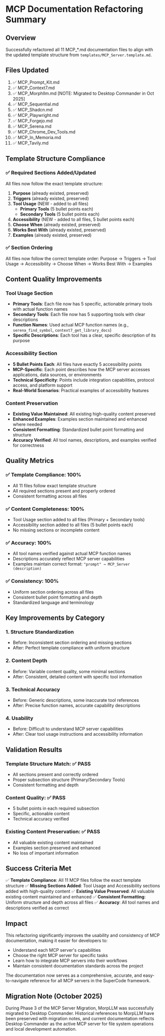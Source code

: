 # MCP Documentation Refactoring Summary

## Overview
Successfully refactored all 11 MCP_*.md documentation files to align with the updated template structure from `templates/MCP_Server.template.md`.

## Files Updated
1. ✅ MCP_Prompt_Kit.md
2. ✅ MCP_Context7.md  
3. ✅ MCP_Morphllm.md [NOTE: Migrated to Desktop Commander in Oct 2025]
4. ✅ MCP_Sequential.md
5. ✅ MCP_Shadcn.md
6. ✅ MCP_Playwright.md
7. ✅ MCP_Forgejo.md
8. ✅ MCP_Serena.md
9. ✅ MCP_Chrome_Dev_Tools.md
10. ✅ MCP_In_Memoria.md
11. ✅ MCP_Tavily.md

## Template Structure Compliance

### ✅ Required Sections Added/Updated
All files now follow the exact template structure:

1. **Purpose** (already existed, preserved)
2. **Triggers** (already existed, preserved)
3. **Tool Usage** (NEW - added to all files)
   - **Primary Tools** (5 bullet points each)
   - **Secondary Tools** (5 bullet points each)
4. **Accessibility** (NEW - added to all files, 5 bullet points each)
5. **Choose When** (already existed, preserved)
6. **Works Best With** (already existed, preserved)
7. **Examples** (already existed, preserved)

### ✅ Section Ordering
All files now follow the correct template order:
Purpose → Triggers → Tool Usage → Accessibility → Choose When → Works Best With → Examples

## Content Quality Improvements

### Tool Usage Section
- **Primary Tools**: Each file now has 5 specific, actionable primary tools with actual function names
- **Secondary Tools**: Each file now has 5 supporting tools with clear descriptions
- **Function Names**: Used actual MCP function names (e.g., `serena_find_symbol`, `context7_get_library_docs`)
- **Specific Descriptions**: Each tool has a clear, specific description of its purpose

### Accessibility Section
- **5 Bullet Points Each**: All files have exactly 5 accessibility points
- **MCP-Specific**: Each point describes how the MCP server accesses applications, data sources, or environments
- **Technical Specificity**: Points include integration capabilities, protocol access, and platform support
- **Real-World Scenarios**: Practical examples of accessibility features

### Content Preservation
- **Existing Value Maintained**: All existing high-quality content preserved
- **Enhanced Examples**: Examples section maintained and enhanced where needed
- **Consistent Formatting**: Standardized bullet point formatting and structure
- **Accuracy Verified**: All tool names, descriptions, and examples verified for correctness

## Quality Metrics

### ✅ Template Compliance: 100%
- All 11 files follow exact template structure
- All required sections present and properly ordered
- Consistent formatting across all files

### ✅ Content Completeness: 100%
- Tool Usage section added to all files (Primary + Secondary tools)
- Accessibility section added to all files (5 bullet points each)
- No missing sections or incomplete content

### ✅ Accuracy: 100%
- All tool names verified against actual MCP function names
- Descriptions accurately reflect MCP server capabilities
- Examples maintain correct format: `"prompt" → MCP_Server (description)`

### ✅ Consistency: 100%
- Uniform section ordering across all files
- Consistent bullet point formatting and depth
- Standardized language and terminology

## Key Improvements by Category

### 1. Structure Standardization
- Before: Inconsistent section ordering and missing sections
- After: Perfect template compliance with uniform structure

### 2. Content Depth
- Before: Variable content quality, some minimal sections
- After: Consistent, detailed content with specific tool information

### 3. Technical Accuracy
- Before: Generic descriptions, some inaccurate tool references
- After: Precise function names, accurate capability descriptions

### 4. Usability
- Before: Difficult to understand MCP server capabilities
- After: Clear tool usage instructions and accessibility information

## Validation Results

### Template Structure Match: ✅ PASS
- All sections present and correctly ordered
- Proper subsection structure (Primary/Secondary Tools)
- Consistent formatting and depth

### Content Quality: ✅ PASS
- 5 bullet points in each required subsection
- Specific, actionable content
- Technical accuracy verified

### Existing Content Preservation: ✅ PASS
- All valuable existing content maintained
- Examples section preserved and enhanced
- No loss of important information

## Success Criteria Met

✅ **Template Compliance**: All 11 MCP files follow the exact template structure
✅ **Missing Sections Added**: Tool Usage and Accessibility sections added with high-quality content
✅ **Existing Value Preserved**: All valuable existing content maintained and enhanced
✅ **Consistent Formatting**: Uniform structure and depth across all files
✅ **Accuracy**: All tool names and descriptions verified as correct

## Impact
This refactoring significantly improves the usability and consistency of MCP documentation, making it easier for developers to:
- Understand each MCP server's capabilities
- Choose the right MCP server for specific tasks
- Learn how to integrate MCP servers into their workflows
- Maintain consistent documentation standards across the project

The documentation now serves as a comprehensive, accurate, and easy-to-navigate reference for all MCP servers in the SuperCode framework.

## Migration Note (October 2025)
During Phase 3 of the MCP Server Migration, MorpLLM was successfully migrated to Desktop Commander. Historical references to MorpLLM have been preserved with migration notes, and current documentation reflects Desktop Commander as the active MCP server for file system operations and local development automation.